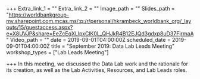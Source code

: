 +++
Extra_link_1 = ""
Extra_link_2 = ""
Image_path = ""
Slides_path = "https://worldbankgroup-my.sharepoint.com.mcas.ms/:p:/r/personal/hkrambeck_worldbank_org/_layouts/15/guestaccess.aspx?e=X8UVJP&share=EeZcEqXLlpxClK0L_QHJkR4B12EJQd3gdxp8uD37FjrmaA"
Video_path = ""
date = 2019-09-01T04:00:00Z
scheduled_date = 2019-09-01T04:00:00Z
title = "September 2019: Data Lab Leads Meeting"
workshop_types = ["Lab Leads Meeting"]

+++
In this meeting, we discussed the Data Lab work and the rationale for its creation, as well as the Lab Activities, Resources, and Lab Leads roles.